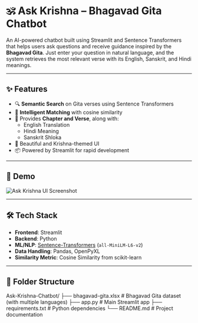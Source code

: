 
# 🕉️ Ask Krishna – Bhagavad Gita Chatbot

An AI-powered chatbot built using Streamlit and Sentence Transformers that helps users ask questions and receive guidance inspired by the **Bhagavad Gita**. Just enter your question in natural language, and the system retrieves the most relevant verse with its English, Sanskrit, and Hindi meanings.

---

## ✨ Features

- 🔍 **Semantic Search** on Gita verses using Sentence Transformers
- 🧠 **Intelligent Matching** with cosine similarity
- 📖 Provides **Chapter and Verse**, along with:
  - English Translation
  - Hindi Meaning
  - Sanskrit Shloka
- 🎨 Beautiful and Krishna-themed UI
- 📦 Powered by Streamlit for rapid development

---

## 📸 Demo

![Ask Krishna UI Screenshot](screenshot.png) <!-- Replace with actual screenshot path -->

---

## 🛠️ Tech Stack

- **Frontend**: Streamlit
- **Backend**: Python
- **ML/NLP**: [Sentence-Transformers](https://www.sbert.net/) (`all-MiniLM-L6-v2`)
- **Data Handling**: Pandas, OpenPyXL
- **Similarity Metric**: Cosine Similarity from scikit-learn

---

## 📂 Folder Structure
Ask-Krishna-Chatbot/
├── bhagavad-gita.xlsx # Bhagavad Gita dataset (with multiple languages)
├── app.py # Main Streamlit app
├── requirements.txt # Python dependencies
└── README.md # Project documentation

